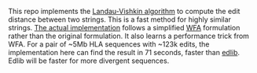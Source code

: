 This repo implements the [Landau-Vishkin algorithm][lv89] to compute the edit
distance between two strings. This is a fast method for highly similar strings.
[The actual implementation](lv89.c) follows a simplified [WFA][WFA] formulation
rather than the original formulation. It also learns a performance trick from
WFA. For a pair of ~5Mb HLA sequences with ~123k edits, the implementation here
can find the result in 71 seconds, faster than [edlib][edlib]. Edlib will be
faster for more divergent sequences.

[lv89]: https://doi.org/10.1016/0196-6774(89)90010-2
[edlib]: https://github.com/Martinsos/edlib
[WFA]: https://github.com/smarco/WFA
